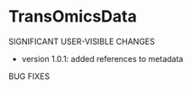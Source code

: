# TransOmicsData

SIGNIFICANT USER-VISIBLE CHANGES

* version 1.0.1: added references to metadata

BUG FIXES
